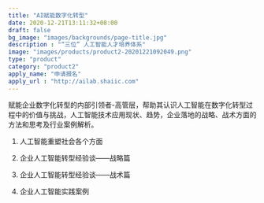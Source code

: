 ```yaml
---
title: "AI赋能数字化转型"
date: 2020-12-21T13:11:32+08:00
draft: false
bg_image: "images/backgrounds/page-title.jpg"
description : "“三位” 人工智能人才培养体系"
image: "images/products/product2-20201221092049.png"
type: "product"
category: "product2"
apply_name: "申请报名"
apply_url : "http://ailab.shaiic.com"
---
```


赋能企业数字化转型的内部引领者-高管层，帮助其认识人工智能在数字化转型过程中的价值与挑战，人工智能技术应用现状、趋势，企业落地的战略、战术方面的方法和思考及行业案例解析。

1. 人工智能重塑社会各个方面

2.  企业人工智能转型经验谈——战略篇

3. 企业人工智能转型经验谈——战术篇

4. 企业人工智能实践案例
